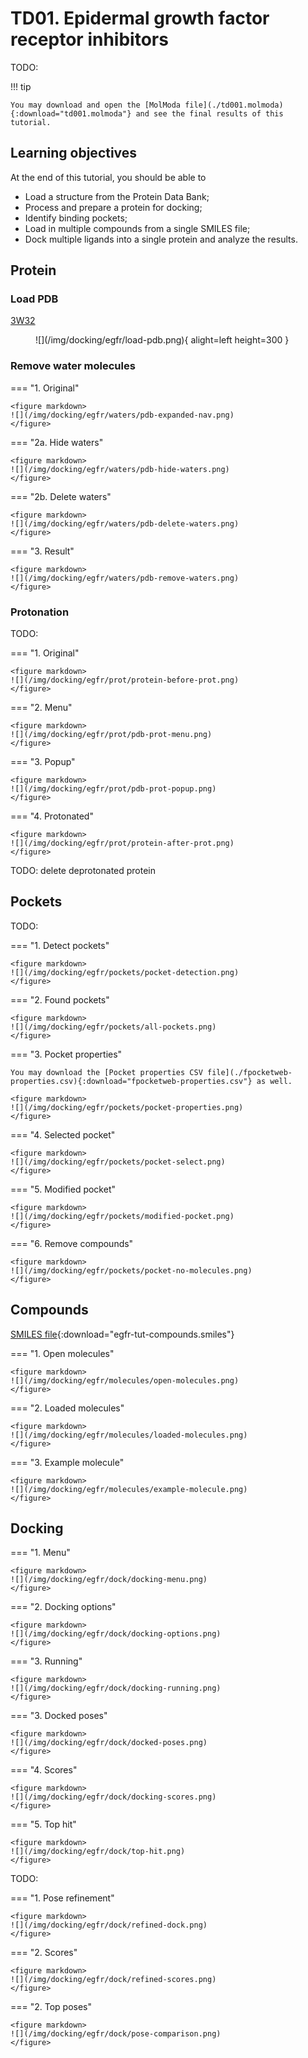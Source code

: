 # TD01. Epidermal growth factor receptor inhibitors

TODO:


!!! tip

    You may download and open the [MolModa file](./td001.molmoda){:download="td001.molmoda"} and see the final results of this tutorial.

## Learning objectives

At the end of this tutorial, you should be able to

-   Load a structure from the Protein Data Bank;
-   Process and prepare a protein for docking;
-   Identify binding pockets;
-   Load in multiple compounds from a single SMILES file;
-   Dock multiple ligands into a single protein and analyze the results.

## Protein

### Load PDB

[3W32](https://www.rcsb.org/structure/3w32)

<figure markdown>
![](/img/docking/egfr/load-pdb.png){ alight=left height=300 }
</figure>

### Remove water molecules

=== "1. Original"

    <figure markdown>
    ![](/img/docking/egfr/waters/pdb-expanded-nav.png)
    </figure>

=== "2a. Hide waters"

    <figure markdown>
    ![](/img/docking/egfr/waters/pdb-hide-waters.png)
    </figure>

=== "2b. Delete waters"

    <figure markdown>
    ![](/img/docking/egfr/waters/pdb-delete-waters.png)
    </figure>

=== "3. Result"

    <figure markdown>
    ![](/img/docking/egfr/waters/pdb-remove-waters.png)
    </figure>

### Protonation

TODO:

=== "1. Original"

    <figure markdown>
    ![](/img/docking/egfr/prot/protein-before-prot.png)
    </figure>

=== "2. Menu"

    <figure markdown>
    ![](/img/docking/egfr/prot/pdb-prot-menu.png)
    </figure>

=== "3. Popup"

    <figure markdown>
    ![](/img/docking/egfr/prot/pdb-prot-popup.png)
    </figure>

=== "4. Protonated"

    <figure markdown>
    ![](/img/docking/egfr/prot/protein-after-prot.png)
    </figure>

TODO: delete deprotonated protein

## Pockets

TODO:

=== "1. Detect pockets"

    <figure markdown>
    ![](/img/docking/egfr/pockets/pocket-detection.png)
    </figure>

=== "2. Found pockets"

    <figure markdown>
    ![](/img/docking/egfr/pockets/all-pockets.png)
    </figure>

=== "3. Pocket properties"

    You may download the [Pocket properties CSV file](./fpocketweb-properties.csv){:download="fpocketweb-properties.csv"} as well.

    <figure markdown>
    ![](/img/docking/egfr/pockets/pocket-properties.png)
    </figure>

=== "4. Selected pocket"

    <figure markdown>
    ![](/img/docking/egfr/pockets/pocket-select.png)
    </figure>

=== "5. Modified pocket"

    <figure markdown>
    ![](/img/docking/egfr/pockets/modified-pocket.png)
    </figure>

=== "6. Remove compounds"

    <figure markdown>
    ![](/img/docking/egfr/pockets/pocket-no-molecules.png)
    </figure>

## Compounds

[SMILES file](./compounds.smiles){:download="egfr-tut-compounds.smiles"}

=== "1. Open molecules"

    <figure markdown>
    ![](/img/docking/egfr/molecules/open-molecules.png)
    </figure>

=== "2. Loaded molecules"

    <figure markdown>
    ![](/img/docking/egfr/molecules/loaded-molecules.png)
    </figure>

=== "3. Example molecule"

    <figure markdown>
    ![](/img/docking/egfr/molecules/example-molecule.png)
    </figure>

## Docking

=== "1. Menu"

    <figure markdown>
    ![](/img/docking/egfr/dock/docking-menu.png)
    </figure>

=== "2. Docking options"

    <figure markdown>
    ![](/img/docking/egfr/dock/docking-options.png)
    </figure>

=== "3. Running"

    <figure markdown>
    ![](/img/docking/egfr/dock/docking-running.png)
    </figure>

=== "3. Docked poses"

    <figure markdown>
    ![](/img/docking/egfr/dock/docked-poses.png)
    </figure>

=== "4. Scores"

    <figure markdown>
    ![](/img/docking/egfr/dock/docking-scores.png)
    </figure>

=== "5. Top hit"

    <figure markdown>
    ![](/img/docking/egfr/dock/top-hit.png)
    </figure>

TODO:

=== "1. Pose refinement"

    <figure markdown>
    ![](/img/docking/egfr/dock/refined-dock.png)
    </figure>

=== "2. Scores"

    <figure markdown>
    ![](/img/docking/egfr/dock/refined-scores.png)
    </figure>

=== "2. Top poses"

    <figure markdown>
    ![](/img/docking/egfr/dock/pose-comparison.png)
    </figure>
